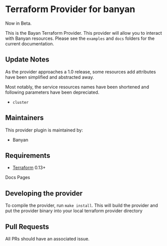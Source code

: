 Terraform Provider for banyan
==================

Now in Beta. 

This is the Bayan Terraform Provider. This provider will allow you to interact with Banyan resources. 
Please see the `examples` and `docs` folders for the current documentation.

Update Notes
-----------

As the provider approaches a 1.0 release, some resources add attributes have been simplified and abstracted away.

Most notably, the service resources names have been shortened and following parameters have been depreciated. 
 *  `cluster` 

Maintainers
-----------

This provider plugin is maintained by:

* Banyan

Requirements
------------

- [Terraform](https://www.terraform.io/downloads.html) 0.13+

Docs Pages

Developing the provider
---------------------------

To compile the provider, run `make install`.
This will build the provider and put the provider binary into your local terraform provider directory

Pull Requests
-------------------------------

All PRs should have an associated issue.